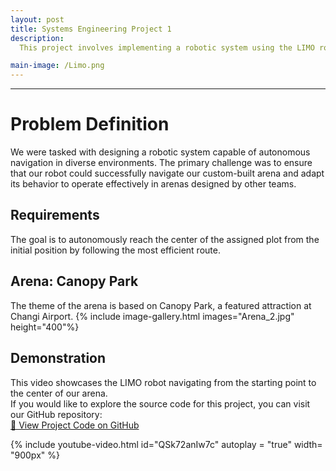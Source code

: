 ```yaml
---
layout: post
title: Systems Engineering Project 1
description:  
  This project involves implementing a robotic system using the LIMO robot platform, ROS1 (Melodic) Navigation Stack, and RTAB-Map for real-time mapping. As part of the development, we designed a 1.33m x 1.5m Changi Airport-themed arena and programmed the robot to autonomously navigate not only within our own arena but also across arenas built by other teams. Using RTAB-Map, the robot was able to generate real-time maps of both familiar and unfamiliar environments to support autonomous navigation.

main-image: /Limo.png
---
```


---
# Problem Definition
We were tasked with designing a robotic system capable of autonomous navigation in diverse environments. The primary challenge was to ensure that our robot could successfully navigate our custom-built arena and adapt its behavior to operate effectively in  arenas designed by other teams.
## Requirements 
The goal is to autonomously reach the center of the assigned plot from the initial position by following the most efficient route.



## Arena: Canopy Park
The theme of the arena is based on Canopy Park, a featured attraction at Changi Airport.
{% include image-gallery.html images="Arena_2.jpg" height="400"%}
 


## Demonstration
This video showcases the LIMO robot navigating from the starting point to the center of our arena.  
If you would like to explore the source code for this project, you can visit our GitHub repository:  
[🔗 View Project Code on GitHub](https://github.com/YongJiee/Systems-Engineering-Project-1-Group-6.git)

{% include youtube-video.html id="QSk72anIw7c" autoplay = "true" width= "900px" %}  

<br>



